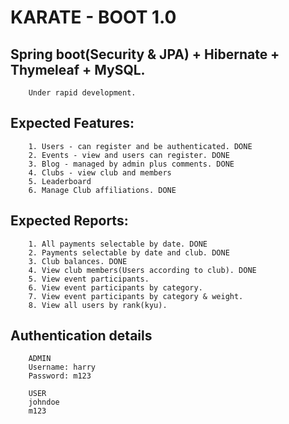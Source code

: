 # KARATE - BOOT 1.0

## Spring boot(Security & JPA) + Hibernate + Thymeleaf + MySQL.
```
	Under rapid development.
```

## Expected Features:
```
	1. Users - can register and be authenticated. DONE
	2. Events - view and users can register. DONE
	3. Blog - managed by admin plus comments. DONE
	4. Clubs - view club and members
	5. Leaderboard
	6. Manage Club affiliations. DONE
```
## Expected Reports:
```
	1. All payments selectable by date. DONE
	2. Payments selectable by date and club. DONE
	3. Club balances. DONE
	4. View club members(Users according to club). DONE
	5. View event participants.
	6. View event participants by category.
	7. View event participants by category & weight.
	8. View all users by rank(kyu).
```

## Authentication details
```
	ADMIN
	Username: harry
	Password: m123
	
	USER
	johndoe
	m123
```
	